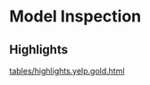 # Model Inspection

## Highlights

[tables/highlights.yelp.gold.html](tables/highlights.yelp.gold.html)

